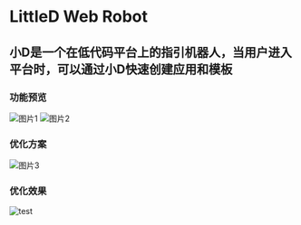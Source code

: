 # LittleD Web Robot
## 小D是一个在低代码平台上的指引机器人，当用户进入平台时，可以通过小D快速创建应用和模板
### 功能预览
![图片1](https://user-images.githubusercontent.com/67999981/218738664-fca5870f-e3a3-4802-b08c-d8e30b3c28c4.png)
![图片2](https://user-images.githubusercontent.com/67999981/218738675-16e396b7-1c32-451a-aab9-e6f6bee3bcf7.png)
### 优化方案
![图片3](https://user-images.githubusercontent.com/67999981/218738679-68fdb198-9354-4512-b66c-a34633baafe8.png)
### 优化效果
![test](https://user-images.githubusercontent.com/67999981/218738684-8788f744-9024-410f-88e5-d62f418e39f6.png)
